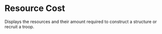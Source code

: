 # Resource Cost

Displays the resources and their amount required to construct a structure or recruit a troop.
